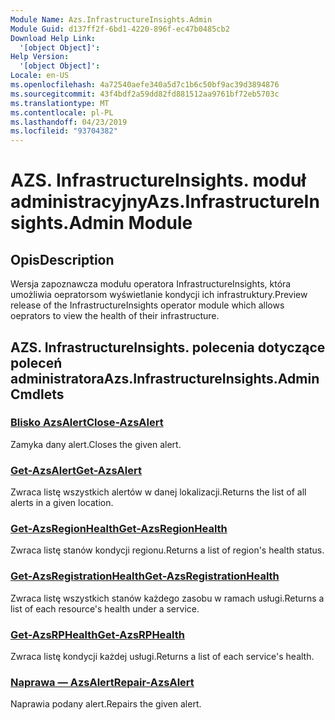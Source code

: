 ```yaml
---
Module Name: Azs.InfrastructureInsights.Admin
Module Guid: d137ff2f-6bd1-4220-896f-ec47b0485cb2
Download Help Link:
  '[object Object]': 
Help Version:
  '[object Object]': 
Locale: en-US
ms.openlocfilehash: 4a72540aefe340a5d7c1b6c50bf9ac39d3894876
ms.sourcegitcommit: 43f4bdf2a59dd82fd881512aa9761bf72eb5703c
ms.translationtype: MT
ms.contentlocale: pl-PL
ms.lasthandoff: 04/23/2019
ms.locfileid: "93704382"
---
```

# <span data-ttu-id="b9ceb-101">AZS. InfrastructureInsights. moduł administracyjny</span><span class="sxs-lookup"><span data-stu-id="b9ceb-101">Azs.InfrastructureInsights.Admin Module</span></span>
## <span data-ttu-id="b9ceb-102">Opis</span><span class="sxs-lookup"><span data-stu-id="b9ceb-102">Description</span></span>
<span data-ttu-id="b9ceb-103">Wersja zapoznawcza modułu operatora InfrastructureInsights, która umożliwia oepratorsom wyświetlanie kondycji ich infrastruktury.</span><span class="sxs-lookup"><span data-stu-id="b9ceb-103">Preview release of the InfrastructureInsights operator module which allows oeprators to view the health of their infrastructure.</span></span>

## <span data-ttu-id="b9ceb-104">AZS. InfrastructureInsights. polecenia dotyczące poleceń administratora</span><span class="sxs-lookup"><span data-stu-id="b9ceb-104">Azs.InfrastructureInsights.Admin Cmdlets</span></span>
### [<span data-ttu-id="b9ceb-105">Blisko AzsAlert</span><span class="sxs-lookup"><span data-stu-id="b9ceb-105">Close-AzsAlert</span></span>](Close-AzsAlert.md)
<span data-ttu-id="b9ceb-106">Zamyka dany alert.</span><span class="sxs-lookup"><span data-stu-id="b9ceb-106">Closes the given alert.</span></span>

### [<span data-ttu-id="b9ceb-107">Get-AzsAlert</span><span class="sxs-lookup"><span data-stu-id="b9ceb-107">Get-AzsAlert</span></span>](Get-AzsAlert.md)
<span data-ttu-id="b9ceb-108">Zwraca listę wszystkich alertów w danej lokalizacji.</span><span class="sxs-lookup"><span data-stu-id="b9ceb-108">Returns the list of all alerts in a given location.</span></span>

### [<span data-ttu-id="b9ceb-109">Get-AzsRegionHealth</span><span class="sxs-lookup"><span data-stu-id="b9ceb-109">Get-AzsRegionHealth</span></span>](Get-AzsRegionHealth.md)
<span data-ttu-id="b9ceb-110">Zwraca listę stanów kondycji regionu.</span><span class="sxs-lookup"><span data-stu-id="b9ceb-110">Returns a list of region's health status.</span></span>

### [<span data-ttu-id="b9ceb-111">Get-AzsRegistrationHealth</span><span class="sxs-lookup"><span data-stu-id="b9ceb-111">Get-AzsRegistrationHealth</span></span>](Get-AzsRegistrationHealth.md)
<span data-ttu-id="b9ceb-112">Zwraca listę wszystkich stanów każdego zasobu w ramach usługi.</span><span class="sxs-lookup"><span data-stu-id="b9ceb-112">Returns a list of each resource's health under a service.</span></span>

### [<span data-ttu-id="b9ceb-113">Get-AzsRPHealth</span><span class="sxs-lookup"><span data-stu-id="b9ceb-113">Get-AzsRPHealth</span></span>](Get-AzsRPHealth.md)
<span data-ttu-id="b9ceb-114">Zwraca listę kondycji każdej usługi.</span><span class="sxs-lookup"><span data-stu-id="b9ceb-114">Returns a list of each service's health.</span></span>

### [<span data-ttu-id="b9ceb-115">Naprawa — AzsAlert</span><span class="sxs-lookup"><span data-stu-id="b9ceb-115">Repair-AzsAlert</span></span>](Repair-AzsAlert.md)
<span data-ttu-id="b9ceb-116">Naprawia podany alert.</span><span class="sxs-lookup"><span data-stu-id="b9ceb-116">Repairs the given alert.</span></span>


